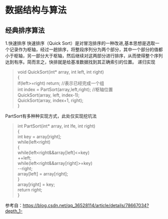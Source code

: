 #  数据结构与算法
## 经典排序算法
1.快速排序
快速排序（Quick Sort）是对冒泡排序的一种改进,基本思想是选取一个记录作为枢轴，经过一趟排序，将整段序列分为两个部分，其中一个部分的值都小于枢轴，另一部分大于枢轴，然后继续对这两部分进行排序，从而使得整个序列达到有序。简而言之，快排就是给基准数据找到其正确索引的位置。
递归实现
>void QuickSort(int* array, int left, int right)  
{  
    if(left>=right) return;  //表示已经完成一个组  
    int index = PartSort(array,left,right); //枢轴位置  
    QuickSort(array, left, index-1);  
    QuickSort(array, index+1, right);  
} 
>  
PartSort有多种种实现方式，此处仅实现挖坑法
>int PartSort(int* array, int lfe, int right)  
{  
    int key = array[right];  
    while(left<right)  
    {  
        while(left<right&&array[left]<=key)  
            ++left;  
        while(left<right&&array[right]>=key)  
            --right;  
        array[left] = array[right];  
    }  
    array[right] = key;  
    return right;  
}  
>  
参考自：https://blog.csdn.net/qq_36528114/article/details/78667034?depth_1-  

